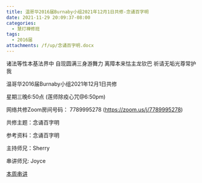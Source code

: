 ```yaml
---
title: 温哥华2016届Burnaby小组2021年12月1日共修-念诵百字明
date: 2021-11-29 20:09:37-08:00
categories:
  - 慧灯禅修班
tags:
  - 2016届
attachments: /f/up/念诵百字明.docx
---
```

诸法等性本基法界中 自现圆满三身游舞力 离障本来怙主龙钦巴 祈请无垢光尊常护我

温哥华2016届Burnaby小组2021年12月1日共修 

星期三晚6:50点 (莲师除疫心咒@6:50pm)

网络共修Zoom房间号码： 7789995278 (<https://zoom.us/j/7789995278>)

共修主题：念诵百字明

参考资料：念诵百字明

主持师兄：Sherry

串讲师兄: Joyce  

[本周串讲](http://huidengchanxiu.net/hdv/f/up/念诵百字明.docx)